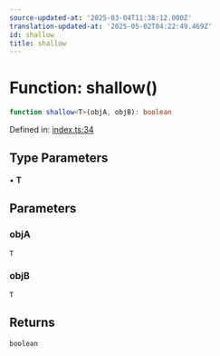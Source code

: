 ```yaml
---
source-updated-at: '2025-03-04T11:38:12.000Z'
translation-updated-at: '2025-05-02T04:22:49.469Z'
id: shallow
title: shallow
---
```


<!-- DO NOT EDIT: this page is autogenerated from the type comments -->

# Function: shallow()

```ts
function shallow<T>(objA, objB): boolean
```

Defined in: [index.ts:34](https://github.com/TanStack/store/blob/main/packages/react-store/src/index.ts#L34)

## Type Parameters

• **T**

## Parameters

### objA

`T`

### objB

`T`

## Returns

`boolean`
